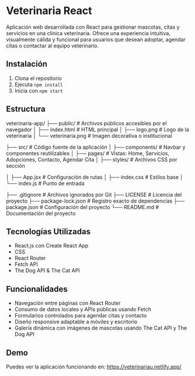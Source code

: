 # Veterinaria React

Aplicación web desarrollada con React para gestionar mascotas, citas y servicios en una clínica veterinaria. Ofrece una experiencia intuitiva, visualmente cálida y funcional para usuarios que desean adoptar, agendar citas o contactar al equipo veterinario.


## Instalación

1. Clona el repositorio  
2. Ejecuta `npm install`  
3. Inicia con `npm start`

## Estructura

veterinaria-app/
├── public/             # Archivos públicos accesibles por el navegador
│   ├── index.html      # HTML principal
│   ├── logo.png        # Logo de la veterinaria
│   └── veterinaria.png # Imagen decorativa o institucional

├── src/                # Código fuente de la aplicación
│   ├── components/    # Navbar y componentes reutilizables
│   ├── pages/          # Vistas: Home, Servicios, Adopciones, Contacto, Agendar Cita
│   ├── styles/         # Archivos CSS por sección

│   ├── App.jsx         # Configuración de rutas
│   ├── index.css       # Estilos base
│   └── index.js        # Punto de entrada

├── .gitignore          # Archivos ignorados por Git
├── LICENSE             # Licencia del proyecto
├── package-lock.json   # Registro exacto de dependencias
├── package.json        # Configuración del proyecto
└── README.md           # Documentación del proyecto


## Tecnologías Utilizadas
- React.js con Create React App
- CSS
- React Router
- Fetch API
- The Dog API & The Cat API

## Funcionalidades

- Navegación entre páginas con React Router
- Consumo de datos locales y APIs públicas usando Fetch
- Formularios controlados para agendar citas y contacto
- Diseño responsive adaptable a móviles y escritorio
- Galería dinámica con imágenes de mascotas usando The Cat API y The Dog API


## Demo
Puedes ver la aplicación funcionando en:
https://veterinariau.netlify.app/
